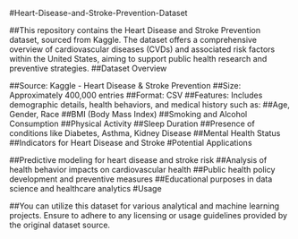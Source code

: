 #Heart-Disease-and-Stroke-Prevention-Dataset

##This repository contains the Heart Disease and Stroke Prevention dataset, sourced from Kaggle. The dataset offers a comprehensive overview of cardiovascular diseases (CVDs) and associated risk factors within the United States, aiming to support public health research and preventive strategies.
##Dataset Overview

##Source: Kaggle - Heart Disease & Stroke Prevention
##Size: Approximately 400,000 entries
##Format: CSV
##Features: Includes demographic details, health behaviors, and medical history such as:
##Age, Gender, Race
##BMI (Body Mass Index)
##Smoking and Alcohol Consumption
##Physical Activity
##Sleep Duration
##Presence of conditions like Diabetes, Asthma, Kidney Disease
##Mental Health Status
##Indicators for Heart Disease and Stroke
#Potential Applications

##Predictive modeling for heart disease and stroke risk
##Analysis of health behavior impacts on cardiovascular health
##Public health policy development and preventive measures
##Educational purposes in data science and healthcare analytics
#Usage

##You can utilize this dataset for various analytical and machine learning projects. Ensure to adhere to any licensing or usage guidelines provided by the original dataset source.
